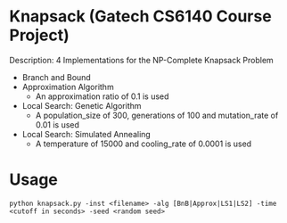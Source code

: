 # Knapsack (Gatech CS6140 Course Project)
Description: 4 Implementations for the NP-Complete Knapsack Problem
* Branch and Bound
* Approximation Algorithm
  * An approximation ratio of 0.1 is used
* Local Search: Genetic Algorithm
  * A population_size of 300, generations of 100 and mutation_rate of 0.01 is used
* Local Search: Simulated Annealing
  * A temperature of 15000 and cooling_rate of 0.0001 is used

# Usage
```python knapsack.py -inst <filename> -alg [BnB|Approx|LS1|LS2] -time <cutoff in seconds> -seed <random seed>```